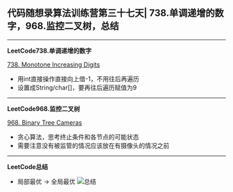 ## **代码随想录算法训练营第三十七天| 738.单调递增的数字，968.监控二叉树，总结**
<hr/>

**LeetCode738.单调递增的数字**

[738. Monotone Increasing Digits](https://leetcode.cn/problems/monotone-increasing-digits/description/)

- 用int直接操作直接向上借-1，不用往后再遍历
- 设置成String/char[]，要再往后遍历赋值为9

<hr/>

**LeetCode968.监控二叉树**

[968. Binary Tree Cameras](https://leetcode.cn/problems/binary-tree-cameras/description/)

- 贪心算法，思考终止条件和各节点的可能状态 
- 需要注意没有被监管的情况应该放在有摄像头的情况之前

<hr/>

**LeetCode总结**

- 局部最优 -> 全局最优
![总结](https://code-thinking-1253855093.file.myqcloud.com/pics/%E8%B4%AA%E5%BF%83%E6%80%BB%E7%BB%93water.png)
